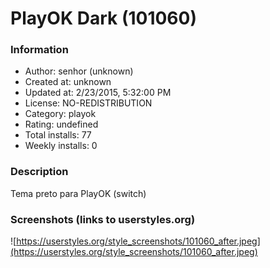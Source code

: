# PlayOK Dark (101060)

### Information
- Author: senhor (unknown)
- Created at: unknown
- Updated at: 2/23/2015, 5:32:00 PM
- License: NO-REDISTRIBUTION
- Category: playok
- Rating: undefined
- Total installs: 77
- Weekly installs: 0


### Description
Tema preto para PlayOK (switch)


### Screenshots (links to userstyles.org)
![https://userstyles.org/style_screenshots/101060_after.jpeg](https://userstyles.org/style_screenshots/101060_after.jpeg)


